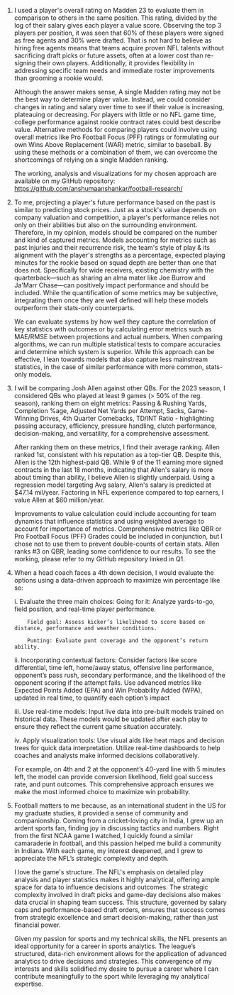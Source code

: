 1. I used a player's overall rating on Madden 23 to evaluate them in comparison to others in the same position. This rating, divided by the log of their salary gives each player a value score. Observing the top 3 players per position, it was seen that 60% of these players were signed as free agents and 30% were drafted. That is not hard to believe as hiring free agents means that teams acquire proven NFL talents without sacrificing draft picks or future assets, often at a lower cost than re-signing their own players. Additionally, it provides flexibility in addressing specific team needs and immediate roster improvements than grooming a rookie would.

    Although the answer makes sense, A single Madden rating may not be the best way to determine player value. Instead, we could consider changes in rating and salary over time to see if their value is increasing, plateauing or decreasing. For players with little or no NFL game time, college performance against rookie contract rates could best describe value. Alternative methods for comparing players could involve using overall metrics like Pro Football Focus (PFF) ratings or formulating our own Wins Above Replacement (WAR) metric, similar to baseball. By using these methods or a combination of them, we can overcome the shortcomings of relying on a single Madden ranking.

  
      The working, analysis and visualizations for my chosen approach are available on my GitHub repository: https://github.com/anshumaanshankar/football-research/


2. To me, projecting a player's future performance based on the past is similar to predicting stock prices. Just as a stock's value depends on company valuation and competition, a player's performance relies not only on their abilities but also on the surrounding environment. Therefore, in my opinion, models should be compared on the number and kind of captured metrics. Models accounting for metrics such as past injuries and their recurrence risk, the team's style of play & its alignment with the player's strengths as a percentage, expected playing minutes for the rookie based on squad depth are better than one that does not. Specifically for wide receivers, existing chemistry with the quarterback—such as sharing an alma mater like Joe Burrow and Ja'Marr Chase—can positively impact performance and should be included. While the quantification of some metrics may be subjective, integrating them once they are well defined will help these models outperform their stats-only counterparts.

   We can evaluate systems by how well they capture the correlation of key statistics with outcomes or by calculating error metrics such as MAE/RMSE between projections and actual numbers. When comparing algorithms, we can run multiple statistical tests to compare accuracies and determine which system is superior. While this approach can be effective, I lean towards models that also capture less mainstream statistics, in the case of similar performance with more common, stats-only models.
   
3. I will be comparing Josh Allen against other QBs. For the 2023 season, I considered QBs who played at least 9 games (> 50% of the reg. season), ranking them on eight metrics: Passing & Rushing Yards, Completion %age, Adjusted Net Yards per Attempt, Sacks, Game-Winning Drives, 4th Quarter Comebacks, TD/INT Ratio - highlighting passing accuracy, efficiency, pressure handling, clutch performance, decision-making, and versatility, for a comprehensive assessment.

    After ranking them on these metrics, I find their average ranking. Allen ranked 1st, consistent with his reputation as a top-tier QB. Despite this, Allen is the 12th highest-paid QB. While 9 of the 11 earning more signed contracts in the last 18 months, indicating that Allen's salary is more about timing than ability, I believe Allen is slightly underpaid. Using a regression model targeting Avg salary, Allen's salary is predicted at $47.14 mil/year. Factoring in NFL experience compared to top earners, I value Allen at $60 million/year.
  
    Improvements to value calculation could include accounting for team dynamics that influence statistics and using weighted average to account for importance of metrics. Comprehensive metrics like QBR or Pro Football Focus (PFF) Grades could be included in conjunction, but I chose not to use them to prevent double-counts of certain stats. Allen ranks #3 on QBR, leading some confidence to our results. To see the working, please refer to my GitHub repository linked in Q1.

4. When a head coach faces a 4th down decision, I would evaluate the options using a data-driven approach to maximize win percentage like so:

    i. Evaluate the three main choices:
           Going for it: Analyze yards-to-go, field position, and real-time player performance.
   
           Field goal: Assess kicker’s likelihood to score based on distance, performance and weather conditions.
   
           Punting: Evaluate punt coverage and the opponent’s return ability.
    
    ii. Incorporating contextual factors: Consider factors like score differential, time left, home/away status, offensive line performance, opponent’s pass rush, secondary performance, and the likelihood of the opponent scoring if the attempt fails. Use advanced metrics like Expected Points Added (EPA) and Win Probability Added (WPA), updated in real time, to quantify each option’s impact
    
    iii. Use real-time models: Input live data into pre-built models trained on historical data. These models would be updated after each play to ensure they reflect the current game situation accurately.
    
    iv. Apply visualization tools: Use visual aids like heat maps and decision trees for quick data interpretation. Utilize real-time dashboards to help coaches and analysts make informed decisions collaboratively.
    
    For example, on 4th and 2 at the opponent’s 40-yard line with 5 minutes left, the model can provide conversion likelihood, field goal success rate, and punt outcomes. This comprehensive approach ensures we make the most informed choice to maximize win probability.

6. Football matters to me because, as an international student in the US for my graduate studies, it provided a sense of community and companionship. Coming from a cricket-loving city in India, I grew up an ardent sports fan, finding joy in discussing tactics and numbers. Right from the first NCAA game I watched, I quickly found a similar camaraderie in football, and this passion helped me build a community in Indiana. With each game, my interest deepened, and I grew to appreciate the NFL’s strategic complexity and depth.

   I love the game's structure. The NFL's emphasis on detailed play analysis and player statistics makes it highly analytical, offering ample space for data to influence decisions and outcomes. The strategic complexity involved in draft picks and game-day decisions also makes data crucial in shaping team success. This structure, governed by salary caps and performance-based draft orders, ensures that success comes from strategic excellence and smart decision-making, rather than just financial power.

    Given my passion for sports and my technical skills, the NFL presents an ideal opportunity for a career in sports analytics. The league’s structured, data-rich environment allows for the application of advanced analytics to drive decisions and strategies. This convergence of my interests and skills solidified my desire to pursue a career where I can contribute meaningfully to the sport while leveraging my analytical expertise.

